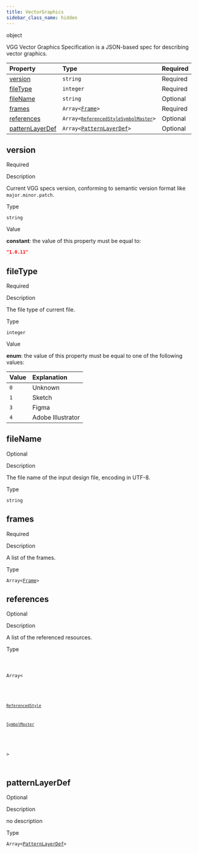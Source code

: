 ```yaml
---
title: VectorGraphics
sidebar_class_name: hidden
---
```


<div className="section-type">

<div className="badge-type">object</div>

</div>

VGG Vector Graphics Specification is a JSON-based spec for describing vector graphics.

<div className="property-preview">

<div className="property-table">

| Property                            | Type                                                                                                                                                                                                                                                      | Required                                            |
| :---------------------------------- | :-------------------------------------------------------------------------------------------------------------------------------------------------------------------------------------------------------------------------------------------------------- | :-------------------------------------------------- |
| [version](#version)                 | `string`                                                                                                                                                                                                                                                  | <span className="property-required">Required</span> |
| [fileType](#filetype)               | `integer`                                                                                                                                                                                                                                                 | <span className="property-required">Required</span> |
| [fileName](#filename)               | `string`                                                                                                                                                                                                                                                  | <span className="property-optional">Optional</span> |
| [frames](#frames)                   | <code>Array&lt;<a href="/specs/vectorgraphics/frame">Frame</a>&gt;</code>                                                                                                                                                                                 | <span className="property-required">Required</span> |
| [references](#references)           | <code className="type-merged">Array&lt;<span className="type-merged-types"><a href="/specs/vectorgraphics/referenced-style"><code>ReferencedStyle</code></a><a href="/specs/vectorgraphics/symbol-master"><code>SymbolMaster</code></a></span>&gt;</code> | <span className="property-optional">Optional</span> |
| [patternLayerDef](#patternlayerdef) | <code>Array&lt;<a href="/specs/vectorgraphics/pattern-layer-def">PatternLayerDef</a>&gt;</code>                                                                                                                                                           | <span className="property-optional">Optional</span> |

</div>

</div>

<div className="property">

<div className="property-heading">

## version

<span className="property-required">Required</span>

</div>

<div className="property-item">

Description

Current VGG specs version, conforming to semantic version format like `major.minor.patch`.

</div>

<div className="property-item">

Type

`string`

</div>

<div className="property-item">

Value

<div className="value-description">

**constant**: the value of this property must be equal to:

```json
"1.0.11"
```

</div>

</div>

</div>

<div className="property">

<div className="property-heading">

## fileType

<span className="property-required">Required</span>

</div>

<div className="property-item">

Description

The file type of current file.

</div>

<div className="property-item">

Type

`integer`

</div>

<div className="property-item">

Value

<div className="value-description">

**enum**: the value of this property must be equal to one of the following values:

| Value | Explanation                                               |
| :---- | :-------------------------------------------------------- |
| `0`   | <div className="enum-description">Unknown</div>           |
| `1`   | <div className="enum-description">Sketch</div>            |
| `3`   | <div className="enum-description">Figma</div>             |
| `4`   | <div className="enum-description">Adobe Illustrator</div> |

</div>

</div>

</div>

<div className="property">

<div className="property-heading">

## fileName

<span className="property-optional">Optional</span>

</div>

<div className="property-item">

Description

The file name of the input design file, encoding in UTF-8.

</div>

<div className="property-item">

Type

`string`

</div>

</div>

<div className="property">

<div className="property-heading">

## frames

<span className="property-required">Required</span>

</div>

<div className="property-item">

Description

A list of the frames.

</div>

<div className="property-item">

Type

<code>Array&lt;<a href="/specs/vectorgraphics/frame">Frame</a>&gt;</code>

</div>

</div>

<div className="property">

<div className="property-heading">

## references

<span className="property-optional">Optional</span>

</div>

<div className="property-item">

Description

A list of the referenced resources.

</div>

<div className="property-item">

Type

<code className="type-merged">

Array&lt;

<span className="type-merged-types">

<a href="/specs/vectorgraphics/referenced-style"><code>ReferencedStyle</code></a>

<a href="/specs/vectorgraphics/symbol-master"><code>SymbolMaster</code></a>

</span>

&gt;

</code>

</div>

</div>

<div className="property">

<div className="property-heading">

## patternLayerDef

<span className="property-optional">Optional</span>

</div>

<div className="property-item">

Description

no description

</div>

<div className="property-item">

Type

<code>Array&lt;<a href="/specs/vectorgraphics/pattern-layer-def">PatternLayerDef</a>&gt;</code>

</div>

</div>
